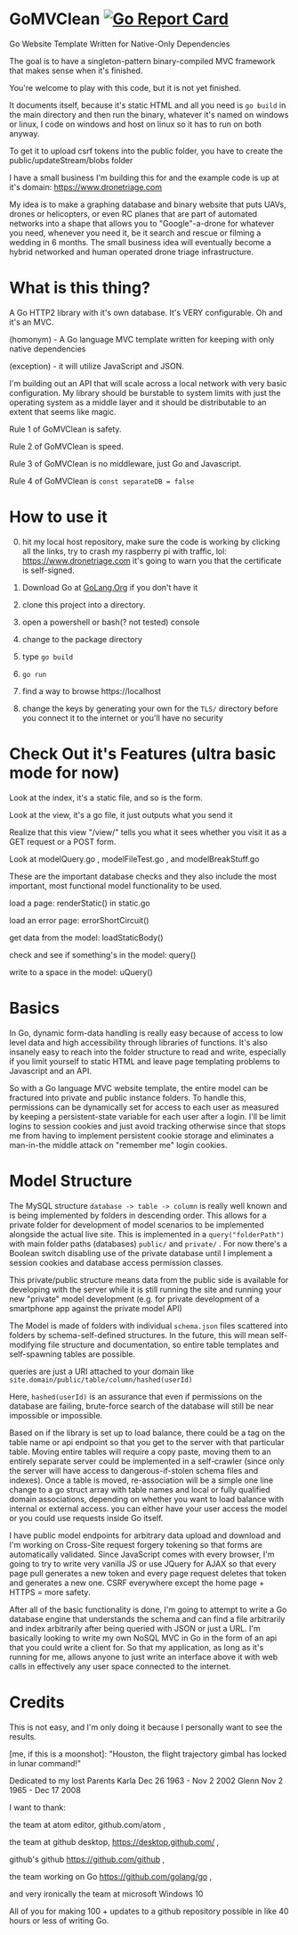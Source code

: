 # GoMVClean [![Go Report Card](https://goreportcard.com/badge/github.com/samiam2013/goMVClean)](https://goreportcard.com/report/github.com/samiam2013/goMVClean)
Go Website Template Written for Native-Only Dependencies

The goal is to have a singleton-pattern binary-compiled MVC framework that makes
sense when it's finished.

You're welcome to play with this code, but it is not yet finished.

It documents itself, because it's static HTML and all you need is `go build` in the main directory
and then run the binary, whatever it's named on windows or linux, I code on windows and host on linux
so it has to run on both anyway.

To get it to upload csrf tokens into the public folder, you have to create the
public/updateStream/blobs folder

I have a small business I'm building this for and the example code is up at it's
domain: https://www.dronetriage.com

My idea is to make a graphing database and binary website that puts UAVs, drones
or helicopters, or even RC planes that are part of automated networks into a
shape that allows you to "Google"-a-drone for whatever you need, whenever you
need it, be it search and rescue or filming a wedding in 6 months. The small
business idea will eventually become a hybrid networked and human operated
drone triage infrastructure.

# What is this thing?
A Go HTTP2 library with it's own database. It's VERY configurable. Oh and it's an MVC.

(homonym) - A Go language MVC template written for keeping with only native dependencies

(exception) - it will utilize JavaScript and JSON.

I'm building out an API that will scale across a local network with very basic configuration. My library should be burstable to system limits with just the operating system as a middle layer and it should be distributable to an extent that seems like magic.

Rule 1 of GoMVClean is safety.

Rule 2 of GoMVClean is speed.

Rule 3 of GoMVClean is no middleware, just Go and Javascript.

Rule 4 of GoMVClean is `const separateDB = false`

# How to use it

0) hit my local host repository, make sure the code is working by clicking all
the links, try to crash my raspberry pi with traffic, lol:
https://www.dronetriage.com
it's going to warn you that the certificate is self-signed.

1) Download Go at [GoLang.Org](https://golang.org) if you don't have it

2) clone this project into a directory.

3) open a powershell or bash(? not tested) console

4) change to the package directory

5) type `go build`

6) `go run`

7) find a way to browse https://localhost

8) change the keys by generating your own for the `TLS/` directory before you connect it to the internet or you'll have no security

# Check Out it's Features (ultra basic mode for now)
Look at the index, it's a static file, and so is the form.

Look at the view, it's a go file, it just outputs what you send it

Realize that this view "/view/" tells you what it sees whether you visit it as a GET request or a POST form.

Look at modelQuery.go , modelFileTest.go , and modelBreakStuff.go

These are the important database checks and they also include the most important, most functional model functionality to be used.

load a page: renderStatic() in static.go

load an error page: errorShortCircuit()

get data from the model: loadStaticBody()

check and see if something's in the model: query()

write to a space in the model: uQuery()


# Basics
In Go, dynamic form-data handling is really easy because of access to low level data and high accessibility through libraries of functions. It's also insanely easy to reach into the folder structure to read and write, especially if you limit yourself to static HTML and leave page templating problems to Javascript and an API.

So with a Go language MVC website template, the entire model can be fractured into private and public instance folders. To handle this, permissions can be dynamically set for access to each user as measured by keeping a persistent-state variable for each user after a login. I'll be limit logins to session cookies and just avoid tracking otherwise since that stops me from having to implement persistent cookie storage and eliminates a man-in-the middle attack on "remember me" login cookies.

# Model Structure
The MySQL structure `database -> table -> column` is really well known and is being implemented by folders in descending order. This allows for a private folder for development of model scenarios to be implemented alongside the actual live site. This is implemented in a `query("folderPath")` with main folder paths (databases) `public/` and `private/` .  For now there's a Boolean switch disabling use of the private database until I implement a session cookies and database access permission classes.

This private/public structure means data from the public side is available for developing with the server while it is still running the site and running your new "private" model development (e.g. for private development of a smartphone app against the private model API)

The Model is made of folders with individual `schema.json` files scattered into folders by schema-self-defined structures. In the future, this will mean self-modifying file structure and documentation, so entire table templates and self-spawning tables are possible.

queries are just a URI attached to your domain like `site.domain/public/table/column/hashed(userId)`

Here, `hashed(userId)` is an assurance that even if permissions on the database are failing, brute-force search of the database will still be near impossible or impossible.

Based on if the library is set up to load balance, there could be a tag on the table name or api endpoint so that you get to the server with that particular table. Moving entire tables will require a copy paste, moving them to an entirely separate server could be implemented in a self-crawler (since only the server will have access to dangerous-if-stolen schema files and indexes). Once a table is moved, re-association will be a simple one line change to a go struct array with table names and local or fully qualified domain  associations, depending on whether you want to load balance with internal or external access. you can either have your user access the model or you could use requests inside Go itself.

I have public model endpoints for arbitrary data upload and download and I'm working on Cross-Site request forgery tokening so that forms are automatically validated. Since JavaScript comes with every browser, I'm going to try to write very vanilla JS or use JQuery for AJAX so that every page pull generates a new token and every page request deletes that token and generates a new one. CSRF everywhere except the home page + HTTPS = more safety.

After all of the basic functionality is done, I'm going to attempt to write a Go database engine that understands the schema and can find a file arbitrarily and index arbitrarily after being queried with JSON or just a URL. I'm basically looking to write my own NoSQL MVC in Go in the form of an api that you could write a client for. So that my application, as long as it's running for me, allows anyone to just write an interface above it with web calls in effectively any user space connected to the internet.

# Credits
This is not easy, and I'm only doing it because I personally want to see the results.

[me, if this is a moonshot]: "Houston, the flight trajectory gimbal has locked in lunar command!"

Dedicated to my lost Parents
Karla Dec 26 1963 - Nov 2 2002
Glenn Nov 2 1965 - Dec 17 2008

I want to thank:

the team at atom editor, github.com/atom ,

the team at github desktop, https://desktop.github.com/ ,

github's github https://github.com/github ,

the team working on Go https://github.com/golang/go ,

and very ironically the team at microsoft Windows 10

All of you for making 100 + updates to a github repository possible in like 40 hours or less of writing Go.
